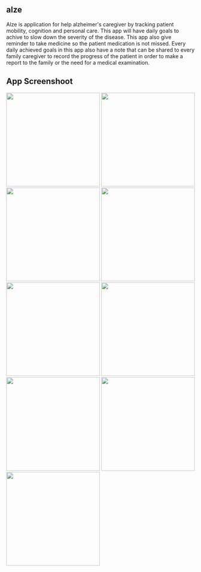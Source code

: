## alze
Alze is application for help alzheimer's caregiver by tracking patient mobility, cognition and personal care. This app will have daily goals to achive to slow down the severity of the disease. This app also give reminder to take medicine so the patient medication is not missed. Every daily achieved goals in this app also have a note that can be shared to every family caregiver to record the progress of the patient in order to make a report to the family or the need for a medical examination.

## App Screenshoot
<img src="https://user-images.githubusercontent.com/69495883/177800401-e3888fb6-4fb4-4568-81be-54ee9526cb60.png" width="250">
<img src="https://user-images.githubusercontent.com/69495883/177800421-c3757ada-01fe-4266-9b3e-b48f4b97f508.png" width="250">
<img src="https://user-images.githubusercontent.com/69495883/177800448-73ff9087-0084-4a39-9b39-abfc668cc1eb.png" width="250">
<img src="https://user-images.githubusercontent.com/69495883/177799008-9a3adcb4-298a-41d7-87de-a9d7cea5d75c.png" width="250">
<img src="https://user-images.githubusercontent.com/69495883/177800527-ba0f42eb-0138-4f1f-928d-0a70bfb54318.png" width="250">
<img src="https://user-images.githubusercontent.com/69495883/177800555-a3eae5f6-ce25-4144-96c1-db061a310e28.png" width="250">
<img src="https://user-images.githubusercontent.com/69495883/177800542-fdebb58e-525e-4a8b-aafa-f1fe3b0cafd5.png" width="250">
<img src="https://user-images.githubusercontent.com/69495883/177800542-fdebb58e-525e-4a8b-aafa-f1fe3b0cafd5.png" width="250">
<img src="https://user-images.githubusercontent.com/69495883/177800726-88d572ee-1982-4ba8-9827-5a2daaf0d3bf.png" width="250">

